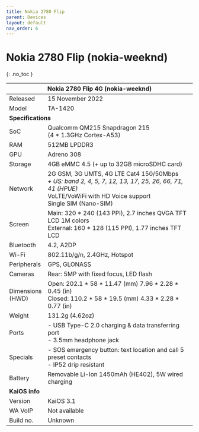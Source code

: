 ```yaml
---
title: Nokia 2780 Flip
parent: Devices
layout: default
nav_order: 6
---
```

# Nokia 2780 Flip (nokia-weeknd)
{: .no_toc }

<table>
  <thead><tr><th colspan="2">Nokia 2780 Flip 4G (nokia-weeknd)</th></tr></thead>
  <tbody>
    <tr><td>Released</td><td>15 November 2022</td></tr>
    <tr><td>Model</td><td>TA-1420</td></tr>
  <tr><td colspan="2"><strong>Specifications</strong></td></tr>
    <tr><td>SoC</td><td>Qualcomm QM215 Snapdragon 215<br>(4 * 1.3GHz Cortex-A53)</td></tr>
    <tr><td>RAM</td><td>512MB LPDDR3</td></tr>
    <tr><td>GPU</td><td>Adreno 308</td></tr>
    <tr><td>Storage</td><td>4GB eMMC 4.5 (+ up to 32GB microSDHC card)</td></tr>
    <tr><td>Network</td><td>2G GSM, 3G UMTS, 4G LTE Cat4 150/50Mbps<br><em>+ US: band 2, 4, 5, 7, 12, 13, 17, 25, 26, 66, 71, 41 (HPUE)</em><br>VoLTE/VoWiFi with HD Voice support<br>Single SIM (Nano-SIM)</td></tr>
    <tr><td>Screen</td><td>Main: 320 * 240 (143 PPI), 2.7 inches QVGA TFT LCD 1M colors<br>External: 160 * 128 (115 PPI), 1.77 inches TFT LCD</td></tr>
    <tr><td>Bluetooth</td><td>4.2, A2DP</td></tr>
    <tr><td>Wi-Fi</td><td>802.11b/g/n, 2.4GHz, Hotspot</td></tr>
    <tr><td>Peripherals</td><td>GPS, GLONASS</td></tr>
    <tr><td>Cameras</td><td>Rear: 5MP with fixed focus, LED flash</td></tr>
    <tr><td>Dimensions<br>(HWD)</td><td>Open: 202.1 * 58 * 11.47 (mm) 7.96 * 2.28 * 0.45 (in)<br>Closed: 110.2 * 58 * 19.5 (mm) 4.33 * 2.28 * 0.77 (in)</td></tr>
    <tr><td>Weight</td><td>131.2g (4.62oz)</td></tr>
    <tr><td>Ports</td><td>- USB Type-C 2.0 charging &amp; data transferring port<br>- 3.5mm headphone jack</td></tr>
    <tr><td>Specials</td><td>- SOS emergency button: text location and call 5 preset contacts<br>- IP52 drip resistant</td></tr>
    <tr><td>Battery</td><td>Removable Li-Ion 1450mAh (HE402), 5W wired charging</td></tr>
  <tr><td colspan="2"><strong>KaiOS info</strong></td></tr>
    <tr><td>Version</td><td>KaiOS 3.1</td></tr>
    <tr><td>WA VoIP</td><td>Not available</td></tr>
    <tr><td>Build no.</td><td>Unknown</td></tr>
  </tbody>
</table>